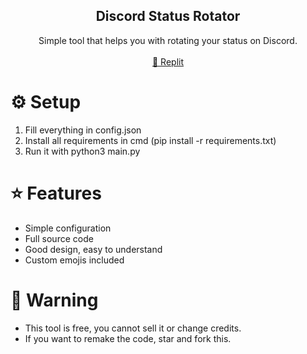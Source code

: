 <div align="center">
  <h2 align="center">Discord Status Rotator</h2>
  <p align="center">
    Simple tool that helps you with rotating your status on Discord.
    <br />
    <br />
    <a href="https://replit.com/@ripzkoo/Discord-Status-Rotator?v=1">🤖 Replit</a>
  </p>
</div>

# ⚙️ Setup

1. Fill everything in config.json
2. Install all requirements in cmd (pip install -r requirements.txt)
3. Run it with python3 main.py

# ⭐ Features

- Simple configuration
- Full source code
- Good design, easy to understand
- Custom emojis included

# 🤡 Warning
- This tool is free, you cannot sell it or change credits.
- If you want to remake the code, star and fork this.
